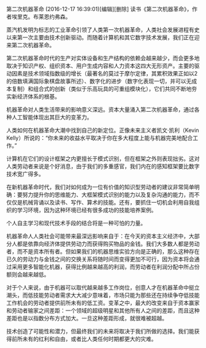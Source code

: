 第二次机器革命 (2016-12-17 16:39:01)[编辑][删除]
读书《第二次机器革命》，作者埃里克。布莱恩约弗森。

蒸汽机发明为标志的工业革命引领了人类第一次机器革命，人类社会发展进程有史以来第一次主要由技术创新驱动。而随着计算机和其它数字技术发展，我们正在迎来第二次机器革命。

第二次机器革命时代的生产对实体设备和生产结构的依赖会越来越少，而会更多地取决于知识产权、组织资本、用户生成内容和人力资本这四大无形资产。主要的驱动因素是技术领域指数级的增长（最著名的莫过于摩尔定律，其累积效果正如以2的倍数填满国际象棋盘故事所述）、数字化的进步（数字化表现一切，并可以无成本复制）和组合式的创新（类似于乐高玩具的可重组模块化），它们共同不断地夯实新经济体系的根基。

机器革命对人类生活带来的影响意义深远。资本大量涌入第二次机器革命，通过各种人工智能体现出其巨大的变革力。

人类如何在机器革命大潮中找到自己的新定位。正像未来主义者凯文·凯利（Kevin Kelly）所说的：“你未来的收益水平取决于你在多大程度上能与机器完美地配合工作。”

计算机在它们的设计框架之内更擅长于模式识别，但在框架之外则表现拙劣。这对人类劳动者来说是个好消息，由于我们的多重感官，我们内在的感知框架要比数字技术宽广得多。

在新机器革命时代，我们对如何成为一位有价值的知识型劳动者的建议非常简单明确：要努力提升你的思维能力、大框架模式识别的能力以及复杂沟通的能力，而不仅仅是机械背诵以及读书、写作、算术的技能。还有，要抓住一切机会利用自我组织的学习环境，因为这种环境已经有很多成功的技能培养案例。

个人自主学习和现代技术手段的结合将是一种可怕的力量。

机器革命人人类社会可能带来最深远影响来自于：在今天的资本主义经济中，大部分人都是依靠向经济体提供劳动力而获得购买物品的金钱。我们大多数人都是劳动者，而不是资本所有者。但如果我们的机器思维实验方向是正确的，那么这种存在已久的劳动力与金钱之间的交换关系将随时间而变得更加不可行，因为资本将会通过采用更多智能化机器，获得比例越来越高的利润，而劳动者在利润分配中所占份额则会越来越低。

对于个人来说，由于机器可以取代越来越多工作岗位，创意人才在机器革命中挺立潮头，而低技能劳动者需求大大减少意味着，市场只能为那些还在持续争夺低技能工作机会的劳动者提供前所未有的低工资。变革之中，最大的改变来自于资本赢家和劳动者输家之间差距：一个领域的超级明星和其他所有人之间的差距，而且这种差距也是以指数分布方式加大。一旦这种差距形成，就很难被超越。

技术创造了可能性和潜力，但最终我们的未来将取决于我们所做的选择。我们能获得前所未有的红利和自由，或者比人类任何时期都更大的灾难。